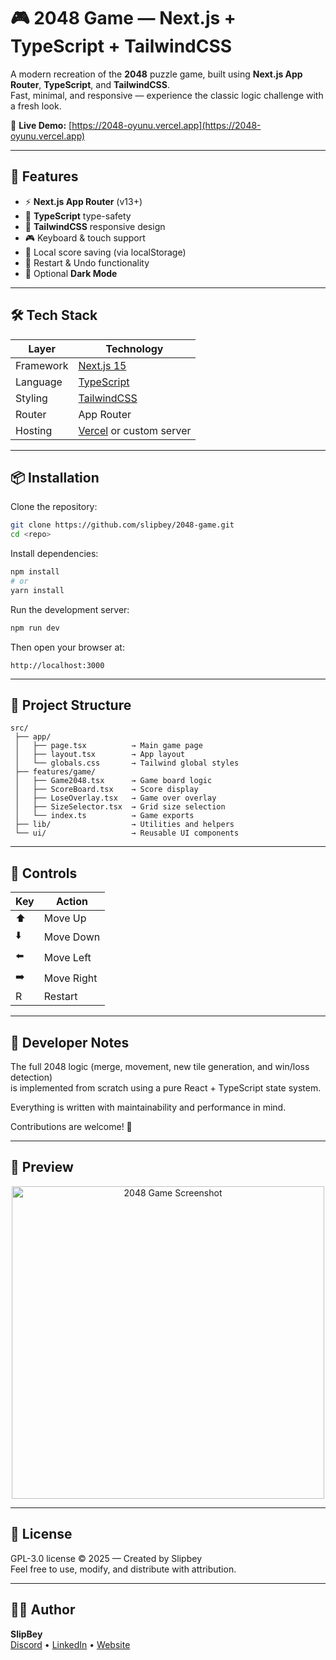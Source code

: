 # 🎮 2048 Game — Next.js + TypeScript + TailwindCSS

A modern recreation of the **2048** puzzle game, built using **Next.js App Router**, **TypeScript**, and **TailwindCSS**.  
Fast, minimal, and responsive — experience the classic logic challenge with a fresh look.

🔗 **Live Demo:** [https://2048-oyunu.vercel.app](https://2048-oyunu.vercel.app)

---

## 🚀 Features

- ⚡ **Next.js App Router** (v13+)
- 🧠 **TypeScript** type-safety
- 🎨 **TailwindCSS** responsive design
- 🎮 Keyboard & touch support
- 💾 Local score saving (via localStorage)
- 🔁 Restart & Undo functionality
- 🌙 Optional **Dark Mode**

---

## 🛠️ Tech Stack

| Layer | Technology |
|-------|-------------|
| Framework | [Next.js 15](https://nextjs.org/docs) |
| Language | [TypeScript](https://www.typescriptlang.org/) |
| Styling | [TailwindCSS](https://tailwindcss.com/) |
| Router | App Router |
| Hosting | [Vercel](https://vercel.com/) or custom server |

---

## 📦 Installation

Clone the repository:

```bash
git clone https://github.com/slipbey/2048-game.git
cd <repo>
```

Install dependencies:

```bash
npm install
# or
yarn install
```

Run the development server:

```bash
npm run dev
```

Then open your browser at:
```
http://localhost:3000
```

---

## 🧩 Project Structure

```
src/
 ├── app/
 │   ├── page.tsx          → Main game page
 │   ├── layout.tsx        → App layout
 │   └── globals.css       → Tailwind global styles
 ├── features/game/
 │   ├── Game2048.tsx      → Game board logic
 │   ├── ScoreBoard.tsx    → Score display
 │   ├── LoseOverlay.tsx   → Game over overlay
 │   ├── SizeSelector.tsx  → Grid size selection
 │   └── index.ts          → Game exports
 ├── lib/                  → Utilities and helpers
 └── ui/                   → Reusable UI components
```

---

## 🎯 Controls

| Key | Action |
|-----|--------|
| ⬆️ | Move Up |
| ⬇️ | Move Down |
| ⬅️ | Move Left |
| ➡️ | Move Right |
| R | Restart |

---

## 🧠 Developer Notes

The full 2048 logic (merge, movement, new tile generation, and win/loss detection)  
is implemented from scratch using a pure React + TypeScript state system.

Everything is written with maintainability and performance in mind.

Contributions are welcome! 🎉

---

## 📸 Preview

<p align="center">
  <img src="https://github.com/slipbey/2048-game/public/screenshot.png" width="500" alt="2048 Game Screenshot">
</p>

---

## 📄 License

GPL-3.0 license © 2025 — Created by Slipbey  
Feel free to use, modify, and distribute with attribution.

---

## 👨‍💻 Author

**SlipBey**  
[Discord](https://slip.slipyme.com/discord) • [LinkedIn](https://slip.slipyme.com/linkedin) • [Website](https://slip.slipyme.com)

